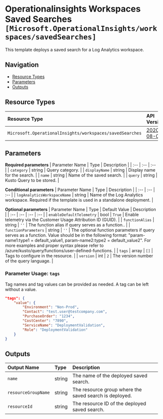# Operationalinsights Workspaces Saved Searches `[Microsoft.OperationalInsights/workspaces/savedSearches]`

This template deploys a saved search for a Log Analytics workspace.

## Navigation

- [Resource Types](#Resource-Types)
- [Parameters](#Parameters)
- [Outputs](#Outputs)

## Resource Types

| Resource Type | API Version |
| :-- | :-- |
| `Microsoft.OperationalInsights/workspaces/savedSearches` | [2020-08-01](https://docs.microsoft.com/en-us/azure/templates/Microsoft.OperationalInsights/2020-08-01/workspaces/savedSearches) |

## Parameters

**Required parameters**
| Parameter Name | Type | Description |
| :-- | :-- | :-- |
| `category` | string | Query category. |
| `displayName` | string | Display name for the search. |
| `name` | string | Name of the saved search. |
| `query` | string | Kusto Query to be stored. |

**Conditional parameters**
| Parameter Name | Type | Description |
| :-- | :-- | :-- |
| `logAnalyticsWorkspaceName` | string | Name of the Log Analytics workspace. Required if the template is used in a standalone deployment. |

**Optional parameters**
| Parameter Name | Type | Default Value | Description |
| :-- | :-- | :-- | :-- |
| `enableDefaultTelemetry` | bool | `True` | Enable telemetry via the Customer Usage Attribution ID (GUID). |
| `functionAlias` | string | `''` | The function alias if query serves as a function.. |
| `functionParameters` | string | `''` | The optional function parameters if query serves as a function. Value should be in the following format: "param-name1:type1 = default_value1, param-name2:type2 = default_value2". For more examples and proper syntax please refer to /azure/kusto/query/functions/user-defined-functions. |
| `tags` | array | `[]` | Tags to configure in the resource. |
| `version` | int | `2` | The version number of the query language. |


### Parameter Usage: `tags`

Tag names and tag values can be provided as needed. A tag can be left without a value.

```json
"tags": {
    "value": {
        "Environment": "Non-Prod",
        "Contact": "test.user@testcompany.com",
        "PurchaseOrder": "1234",
        "CostCenter": "7890",
        "ServiceName": "DeploymentValidation",
        "Role": "DeploymentValidation"
    }
}
```

## Outputs

| Output Name | Type | Description |
| :-- | :-- | :-- |
| `name` | string | The name of the deployed saved search. |
| `resourceGroupName` | string | The resource group where the saved search is deployed. |
| `resourceId` | string | The resource ID of the deployed saved search. |
